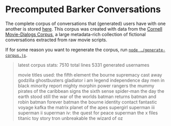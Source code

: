 # Precomputed Barker Conversations

The complete corpus of conversations that (generated) users have with one
another is stored [here](./corpus.json). This corpus was created with data from
the
[Cornell Movie-Dialogs Corpus](https://www.cs.cornell.edu/~cristian/Cornell_Movie-Dialogs_Corpus.html),
a large metadata-rich collection of fictional conversations extracted from raw
movie scripts.

If for some reason you want to regenerate the corpus, run
[`node ./generate-corpus.js`](./generate-corpus.js).

> latest corpus stats:
>   7510 total lines
>   5331 generated usernames
>
>   movie titles used:
>     the fifth element
>     the bourne supremacy
>     cast away
>     godzilla
>     ghostbusters
>     gladiator
>     i am legend
>     independence day
>     men in black
>     minority report
>     mighty morphin power rangers
>     the mummy
>     pirates of the caribbean
>     signs
>     the sixth sense
>     spider-man
>     the day the earth stood still
>     the war of the worlds
>     batman returns
>     batman and robin
>     batman forever
>     batman
>     the bourne identity
>     contact
>     fantastic voyage
>     kafka
>     the matrix
>     planet of the apes
>     supergirl
>     superman iii
>     superman ii
>     superman iv: the quest for peace
>     superman
>     the x files
>     titanic
>     toy story
>     tron
>     unbreakable
>     the wizard of oz
